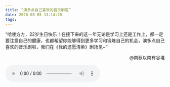 ```yaml
---
title: “演多点自己喜欢的音乐剧啦”
date: 2020-08-05 13:14:20
tags:
---
```

“哈喽方方，22岁生日快乐！在接下来的这一年无论是学习上还是工作上，都一定要注意自己的健康，也都希望你能够得到更多学习和锻炼自己的机会，演多点自己喜欢的音乐剧啦，我们在《我的遗愿清单》剧场见~”

<p align="right">@南秋以南有谷堆</p>
<audio id="audio" controls=""  preload="auto" autoplay="autoplay">
      <source id="mp3" src="https://fsjtoday.xyz:8050/南秋以南有谷堆-演多点自己喜欢的音乐剧啦.m4a">
      </audio>